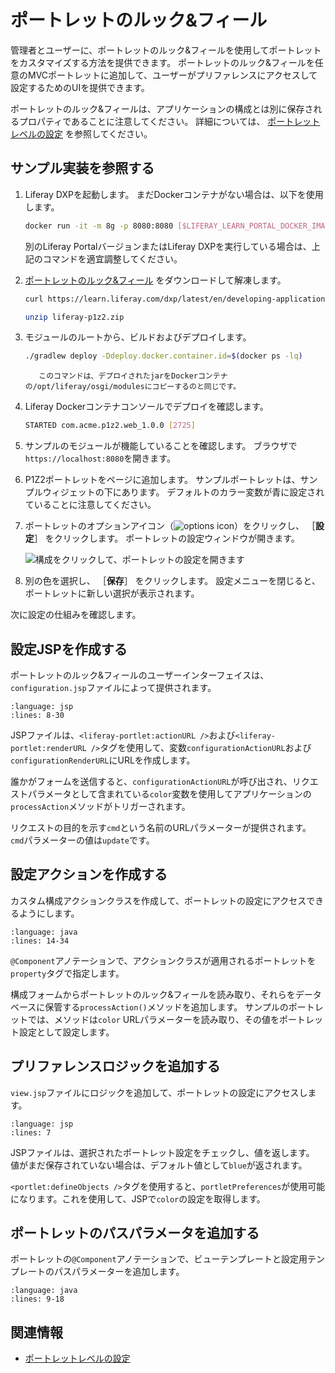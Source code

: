 # ポートレットのルック&フィール

管理者とユーザーに、ポートレットのルック&フィールを使用してポートレットをカスタマイズする方法を提供できます。 ポートレットのルック&フィールを任意のMVCポートレットに追加して、ユーザーがプリファレンスにアクセスして設定するためのUIを提供できます。

ポートレットのルック&フィールは、アプリケーションの構成とは別に保存されるプロパティであることに注意してください。 詳細については、 [ポートレットレベルの設定](../../core-frameworks/configuration-framework/portlet-level-configuration.md) を参照してください。

<a name="see-a-sample-implementation" />

## サンプル実装を参照する

1. Liferay DXPを起動します。 まだDockerコンテナがない場合は、以下を使用します。

    ```bash
    docker run -it -m 8g -p 8080:8080 [$LIFERAY_LEARN_PORTAL_DOCKER_IMAGE$]
    ```

    別のLiferay PortalバージョンまたはLiferay DXPを実行している場合は、上記のコマンドを適宜調整してください。

1. [ポートレットのルック&フィール](./liferay-p1z2.zip) をダウンロードして解凍します。

    ```bash
    curl https://learn.liferay.com/dxp/latest/en/developing-applications/developing-a-java-web-application/using-mvc/liferay-p1z2.zip -O
    ```

    ```bash
    unzip liferay-p1z2.zip
    ```

1. モジュールのルートから、ビルドおよびデプロイします。

    ```bash
    ./gradlew deploy -Ddeploy.docker.container.id=$(docker ps -lq)
    ```

    ```{note}
       このコマンドは、デプロイされたjarをDockerコンテナの/opt/liferay/osgi/modulesにコピーするのと同じです。
    ```

1. Liferay Dockerコンテナコンソールでデプロイを確認します。

    ```bash
    STARTED com.acme.p1z2.web_1.0.0 [2725]
    ```

1. サンプルのモジュールが機能していることを確認します。 ブラウザで`https://localhost:8080`を開きます。

1. P1Z2ポートレットをページに追加します。 サンプルポートレットは、サンプルウィジェットの下にあります。 デフォルトのカラー変数が青に設定されていることに注意してください。

1. ポートレットのオプションアイコン（![options icon](../../../images/icon-options.png)）をクリックし、 ［**設定**］ をクリックします。 ポートレットの設定ウィンドウが開きます。

    ![構成をクリックして、ポートレットの設定を開きます](./portlet-preferences/images/01.png)

1. 別の色を選択し、 ［**保存**］ をクリックします。 設定メニューを閉じると、ポートレットに新しい選択が表示されます。

次に設定の仕組みを確認します。

<a name="create-the-configuration-jsp" />

## 設定JSPを作成する

ポートレットのルック&フィールのユーザーインターフェイスは、`configuration.jsp`ファイルによって提供されます。

```{literalinclude} ./portlet-preferences/resources/liferay-p1z2.zip/p1z2-web/src/main/resources/META-INF/resources/configuration.jsp
:language: jsp
:lines: 8-30
```

JSPファイルは、`<liferay-portlet:actionURL />`および`<liferay-portlet:renderURL />`タグを使用して、変数`configurationActionURL`および`configurationRenderURL`にURLを作成します。

誰かがフォームを送信すると、`configurationActionURL`が呼び出され、リクエストパラメータとして含まれている`color`変数を使用してアプリケーションの`processAction`メソッドがトリガーされます。

リクエストの目的を示す`cmd`という名前のURLパラメーターが提供されます。 `cmd`パラメーターの値は`update`です。

<a name="create-the-configuration-action" />

## 設定アクションを作成する

カスタム構成アクションクラスを作成して、ポートレットの設定にアクセスできるようにします。

```{literalinclude} ./portlet-preferences/resources/liferay-p1z2.zip/p1z2-web/src/main/java/com/acme/p1z2/web/internal/portlet/action/P1Z2ConfigurationAction.java
:language: java
:lines: 14-34
```

`@Component`アノテーションで、アクションクラスが適用されるポートレットを`property`タグで指定します。

構成フォームからポートレットのルック&フィールを読み取り、それらをデータベースに保管する`processAction()`メソッドを追加します。  サンプルのポートレットでは、メソッドは`color` URLパラメーターを読み取り、その値をポートレット設定として設定します。

<a name="add-the-preference-logic" />

## プリファレンスロジックを追加する

`view.jsp`ファイルにロジックを追加して、ポートレットの設定にアクセスします。

```{literalinclude} ./portlet-preferences/resources/liferay-p1z2.zip/p1z2-web/src/main/resources/META-INF/resources/view.jsp
:language: jsp
:lines: 7
```

JSPファイルは、選択されたポートレット設定をチェックし、値を返します。 値がまだ保存されていない場合は、デフォルト値として`blue`が返されます。

`<portlet:defineObjects />`タグを使用すると、`portletPreferences`が使用可能になります。これを使用して、JSPで`color`の設定を取得します。

<a name="add-the-portlets-path-parameters" />

## ポートレットのパスパラメータを追加する

ポートレットの`@Component`アノテーションで、ビューテンプレートと設定用テンプレートのパスパラメーターを追加します。

```{literalinclude} ./portlet-preferences/resources/liferay-p1z2.zip/p1z2-web/src/main/java/com/acme/p1z2/web/internal/portlet/P1Z2Portlet.java
:language: java
:lines: 9-18
```

<a name="related-information" />

## 関連情報

* [ポートレットレベルの設定](../../core-frameworks/configuration-framework/portlet-level-configuration.md)

